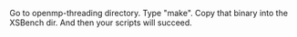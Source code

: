 Go to openmp-threading directory. Type "make". 
Copy that binary into the XSBench dir. 
And then your scripts will succeed. 
